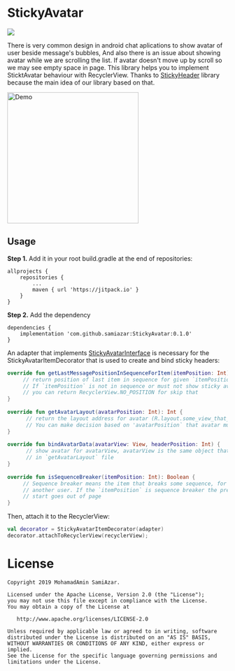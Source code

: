 
# StickyAvatar
[![](https://jitpack.io/v/samiazar/StickyAvatar.svg)](https://jitpack.io/#samiazar/StickyAvatar)

There is very common design in android chat aplications to show avatar of user beside message's bubbles, And also there is an issue about showing avatar while we are scrolling the list. If avatar doesn't move up by scroll so we may see empty space in page. This library helps you to implement SticktAvatar behaviour with RecyclerView.
Thanks to [StickyHeader](https://github.com/shuhart/StickyHeader) library because the main idea of our library based on that.

<img src="/demo/demo.gif" alt="Demo" width="300px" />


## Usage
**Step 1.** Add it in your root build.gradle at the end of repositories:

```
allprojects {
	repositories {
		...
		maven { url 'https://jitpack.io' }
	}
}
```

**Step 2.**  Add the dependency

```
dependencies {
	implementation 'com.github.samiazar:StickyAvatar:0.1.0'
}
```
An adapter that implements [StickyAvatarInterface](https://github.com/samiazar/StickyAvatar/blob/master/library/src/main/java/com/saimazar/library/StickAvatarInterface.kt) is necessary for the StickyAvatarItemDecorator that is used to create and bind sticky headers:

```kotlin
override fun getLastMessagePositionInSequenceForItem(itemPosition: Int): Int {  
     // return position of last item in sequence for given `itemPosition`
     // If `itemPosition` is not in sequence or must not show sticky avatar (for example date message)
     // you can return RecyclerView.NO_POSITION for skip that
}  
  
override fun getAvatarLayout(avatarPosition: Int): Int {  
      // return the layout address for avatar (R.layout.some_view_that_show_avatar)
      // You can make decision based on 'avatarPosition` that avatar must be in left or right
}  
  
override fun bindAvatarData(avatarView: View, headerPosition: Int) {  
      // show avatar for avatarView, avatarView is the same object that you returned 
      // in `getAvatarLayout` file
}  
  
override fun isSequenceBreaker(itemPosition: Int): Boolean {  
     // Sequence breaker means the item that breaks some sequence, for example message of 
     // another user. If the `itemPosition` is sequence breaker the previous item avatar 
     // start goes out of page
}
```

Then, attach it to the RecyclerView:

```kotlin
val decorator = StickyAvatarItemDecorator(adapter)
decorator.attachToRecyclerView(recyclerView);
```

# License

```
Copyright 2019 MohamadAmin SamiAzar.

Licensed under the Apache License, Version 2.0 (the "License");
you may not use this file except in compliance with the License.
You may obtain a copy of the License at

   http://www.apache.org/licenses/LICENSE-2.0

Unless required by applicable law or agreed to in writing, software
distributed under the License is distributed on an "AS IS" BASIS,
WITHOUT WARRANTIES OR CONDITIONS OF ANY KIND, either express or implied.
See the License for the specific language governing permissions and
limitations under the License.
```
